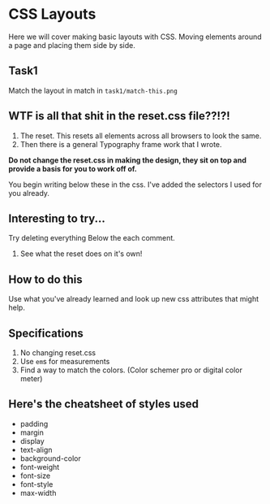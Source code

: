 # CSS Layouts

Here we will cover making basic layouts with CSS. Moving elements around a page and placing them side by side.

## Task1

Match the layout in match in `task1/match-this.png`

## WTF is all that shit in the reset.css file??!?!

1.  The reset. This resets all elements across all browsers to look the same.
2.  Then there is a general Typography frame work that I wrote.

**Do not change the reset.css in making the design, they sit on top and provide a basis for you to work off of.**

You begin writing below these in the css. I've added the selectors I used for you already.

## Interesting to try...

Try deleting everything Below the each comment.

1.  See what the reset does on it's own!

## How to do this

Use what you've already learned and look up new css attributes that might help.

## Specifications

1.  No changing reset.css
2.  Use `em`s for measurements
3.  Find a way to match the colors. (Color schemer pro or digital color meter)

## Here's the cheatsheet of styles used

-   padding
-   margin
-   display
-   text-align
-   background-color
-   font-weight
-   font-size
-   font-style
-   max-width
